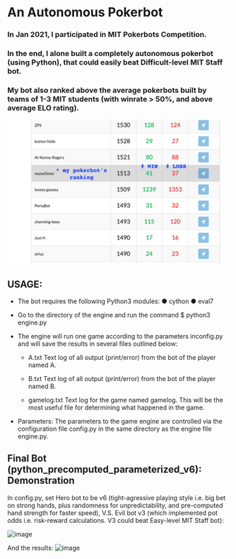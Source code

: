 # An Autonomous Pokerbot
### In Jan 2021, I participated in MIT Pokerbots Competition.

### In the end, I alone built a completely autonomous pokerbot (using Python), that could easily beat Difficult-level MIT Staff bot. 

### My bot also ranked above the average pokerbots built by teams of 1-3 MIT students (with winrate > 50%, and above average ELO rating).

![win loss](winloss.png?raw=true)


## USAGE:

- The bot requires the following Python3 modules: ● cython ● eval7

- Go to the directory of the engine and run the command ​$ python3 engine.py

- The engine will run one game according to the parameters in ​config.py and will save the results in several files outlined below:

  + A.txt Text log of all output (print/error) from the bot of the player named ​A​.

  + B.txt Text log of all output (print/error) from the bot of the player named ​B​. 

  + gamelog.txt Text log for the game named ​gamelog​. This will be the most useful file for determining what happened in the game.

- Parameters: The parameters to the game engine are controlled via the configuration file ​config.py in the same directory as the engine file ​engine.py​. 


## Final Bot (python_precomputed_parameterized_v6): Demonstration

In config.py, set Hero bot to be v6 (tight-agressive playing style i.e. big bet on strong hands, plus randomness for unpredictability, and pre-computed hand strength for faster speed),  V.S. Evil bot v3 (which implemented pot odds i.e. risk-reward calculations. V3 could beat Easy-level MIT Staff bot):

![image](https://user-images.githubusercontent.com/58123635/121759714-2155c700-caf5-11eb-9cb2-02bb3390e35e.png)

And the results:
![image](https://user-images.githubusercontent.com/58123635/121759887-eacc7c00-caf5-11eb-8203-c5db8835d92b.png)


